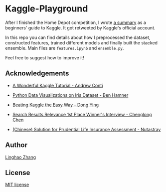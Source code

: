 # Kaggle-Playground

After I finished the Home Depot competition, I wrote [a summary](https://dnc1994.github.io/2016/05/rank-10-percent-in-first-kaggle-competition-en/) as a beginners' guide to Kaggle. It got retweeted by Kaggle's official account.

In this repo you can find details about how I preprocessed the dataset, constructed features, trained different models and finally built the stacked ensemble. Main files are `features.ipynb` and `ensemble.py`.
 
Feel free to suggest how to improve it!

## Acknowledgements

- [A Wonderful Kaggle Tutorial - Andrew Conti](http://nbviewer.jupyter.org/github/agconti/kaggle-titanic/blob/master/Titanic.ipynb)

- [Python Data Visualizations on Iris Dataset - Ben Hamner](https://www.kaggle.com/benhamner/d/uciml/iris/python-data-visualizations)

- [Beating Kaggle the Easy Way - Dong Ying](https://www.google.com/url?sa=t&rct=j&q=&esrc=s&source=web&cd=1&cad=rja&uact=8&ved=0ahUKEwiPxZHewLbMAhVKv5QKHb3PCGwQFggcMAA&url=http%3A%2F%2Fwww.ke.tu-darmstadt.de%2Flehre%2Farbeiten%2Fstudien%2F2015%2FDong_Ying.pdf&usg=AFQjCNE9o2BcEkqdnu_-lQ3EFD3eRAFWiw&sig2=oiU8TCEH57EYF9v9l6Scrw&bvm=bv.121070826,d.dGo)

- [Search Results Relevance 1st Place Winner's Interview - Chenglong Chen](https://github.com/ChenglongChen/Kaggle_CrowdFlower/blob/master/BlogPost/BlogPost.md)

- [(Chinese) Solution for Prudential Life Insurance Assessment - Nutastray](http://rstudio-pubs-static.s3.amazonaws.com/158725_5d2f977f4004490e9b095c0ef9357c6b.html)

## Author
[Linghao Zhang](https://github.com/dnc1994)

## License
[MIT license](https://github.com/dnc1994/Kaggle-Playground/blob/master/LICENSE)
